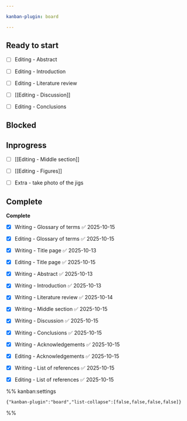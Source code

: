 ```yaml
---

kanban-plugin: board

---
```


## Ready to start

- [ ] Editing - Abstract
- [ ] Editing - Introduction
- [ ] Editing - Literature review
- [ ] [[Editing - Discussion]]
- [ ] Editing - Conclusions


## Blocked



## Inprogress

- [ ] [[Editing - Middle section]]
- [ ] [[Editing - Figures]]
- [ ] Extra - take photo of the jigs


## Complete

**Complete**
- [x] Writing - Glossary of terms ✅ 2025-10-15
- [x] Editing - Glossary of terms ✅ 2025-10-15
- [x] Writing - Title page ✅ 2025-10-13
- [x] Editing - Title page ✅ 2025-10-15
- [x] Writing - Abstract ✅ 2025-10-13
- [x] Writing - Introduction ✅ 2025-10-13
- [x] Writing - Literature review ✅ 2025-10-14
- [x] Writing - Middle section ✅ 2025-10-15
- [x] Writing - Discussion ✅ 2025-10-15
- [x] Writing - Conclusions ✅ 2025-10-15
- [x] Writing - Acknowledgements ✅ 2025-10-15
- [x] Editing - Acknowledgements ✅ 2025-10-15
- [x] Writing - List of references ✅ 2025-10-15
- [x] Editing - List of references ✅ 2025-10-15




%% kanban:settings
```
{"kanban-plugin":"board","list-collapse":[false,false,false,false]}
```
%%